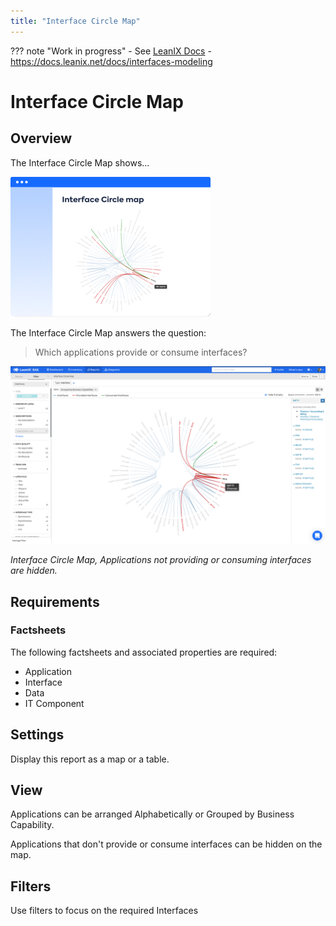 ```yaml
---
title: "Interface Circle Map"
---
```


??? note "Work in progress"
    - See [LeanIX Docs](https://docs.leanix.net/docs/integration-architecture#use-the-interface-circle-map-to-get-a-high-level-overview)
    - https://docs.leanix.net/docs/interfaces-modeling

# Interface Circle Map

## Overview 

The Interface Circle Map shows...

![Interface Circle Map](../assets/images/interface-circle-map-thumbnail.png)

The Interface Circle Map answers the question:

>Which applications provide or consume interfaces?

![Interface Circle Map](../assets/images/interface-circle-map.png)  

*Interface Circle Map, Applications not providing or consuming interfaces are hidden.*

## Requirements

### Factsheets

The following factsheets and associated properties are required:

- Application
- Interface
- Data
- IT Component

<!--
#### Tags 

- No tags are required for this report

#### Other requirements

- No other requirements
-->

## Settings

Display this report as a map or a table.

## View

Applications can be arranged Alphabetically or Grouped by Business Capability.

Applications that don't provide or consume interfaces can be hidden on the map.

<!--
### Tags

No tags are required for this report.
-->

## Filters

Use filters to focus on the required Interfaces

<!--
## Editing

This report cannot be edited.
->
